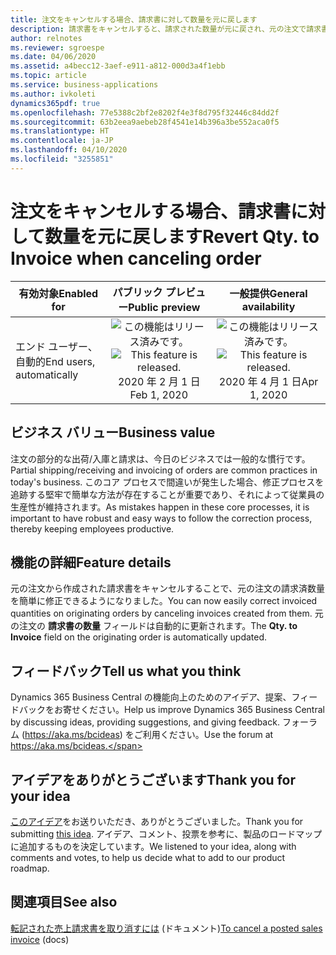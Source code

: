 ```yaml
---
title: 注文をキャンセルする場合、請求書に対して数量を元に戻します
description: 請求書をキャンセルすると、請求された数量が元に戻され、元の注文で請求書の数量がリセットされるようになりました。
author: relnotes
ms.reviewer: sgroespe
ms.date: 04/06/2020
ms.assetid: a4becc12-3aef-e911-a812-000d3a4f1ebb
ms.topic: article
ms.service: business-applications
ms.author: ivkoleti
dynamics365pdf: true
ms.openlocfilehash: 77e5388c2bf2e8202f4e3f8d795f32446c84dd2f
ms.sourcegitcommit: 63b2eea9aebeb28f4541e14b396a3be552aca0f5
ms.translationtype: HT
ms.contentlocale: ja-JP
ms.lasthandoff: 04/10/2020
ms.locfileid: "3255851"
---
```

# <a name="revert-qty-to-invoice-when-canceling-order"></a><span data-ttu-id="613b5-103">注文をキャンセルする場合、請求書に対して数量を元に戻します</span><span class="sxs-lookup"><span data-stu-id="613b5-103">Revert Qty. to Invoice when canceling order</span></span>


| <span data-ttu-id="613b5-104">有効対象</span><span class="sxs-lookup"><span data-stu-id="613b5-104">Enabled for</span></span>    |  <span data-ttu-id="613b5-105">パブリック プレビュー</span><span class="sxs-lookup"><span data-stu-id="613b5-105">Public preview</span></span> | <span data-ttu-id="613b5-106">一般提供</span><span class="sxs-lookup"><span data-stu-id="613b5-106">General availability</span></span> | 
| ---------- | :----------: |:----------: |
|<span data-ttu-id="613b5-107">エンド ユーザー、自動的</span><span class="sxs-lookup"><span data-stu-id="613b5-107">End users, automatically</span></span>|<span data-ttu-id="613b5-108">![この機能はリリース済みです。](/dynamics365-release-plan/media/green-checkmark.png "この機能はリリース済みです。")</span><span class="sxs-lookup"><span data-stu-id="613b5-108">![This feature is released.](/dynamics365-release-plan/media/green-checkmark.png "This feature is released.")</span></span> <span data-ttu-id="613b5-109">2020 年 2 月 1 日</span><span class="sxs-lookup"><span data-stu-id="613b5-109">Feb 1, 2020</span></span>| <span data-ttu-id="613b5-110">![この機能はリリース済みです。](/dynamics365-release-plan/media/green-checkmark.png "この機能はリリース済みです。")</span><span class="sxs-lookup"><span data-stu-id="613b5-110">![This feature is released.](/dynamics365-release-plan/media/green-checkmark.png "This feature is released.")</span></span> <span data-ttu-id="613b5-111">2020 年 4 月 1 日</span><span class="sxs-lookup"><span data-stu-id="613b5-111">Apr 1, 2020</span></span>|


## <a name="business-value"></a><span data-ttu-id="613b5-112">ビジネス バリュー</span><span class="sxs-lookup"><span data-stu-id="613b5-112">Business value</span></span>
<!-- bv start -->
<span data-ttu-id="613b5-113">注文の部分的な出荷/入庫と請求は、今日のビジネスでは一般的な慣行です。</span><span class="sxs-lookup"><span data-stu-id="613b5-113">Partial shipping/receiving and invoicing of orders are common practices in today's business.</span></span> <span data-ttu-id="613b5-114">このコア プロセスで間違いが発生した場合、修正プロセスを追跡する堅牢で簡単な方法が存在することが重要であり、それによって従業員の生産性が維持されます。</span><span class="sxs-lookup"><span data-stu-id="613b5-114">As mistakes happen in these core processes, it is important to have robust and easy ways to follow the correction process, thereby keeping employees productive.</span></span>
<!-- bv end -->



## <a name="feature-details"></a><span data-ttu-id="613b5-115">機能の詳細</span><span class="sxs-lookup"><span data-stu-id="613b5-115">Feature details</span></span>
<!--feature detail start -->
<span data-ttu-id="613b5-116">元の注文から作成された請求書をキャンセルすることで、元の注文の請求済数量を簡単に修正できるようになりました。</span><span class="sxs-lookup"><span data-stu-id="613b5-116">You can now easily correct invoiced quantities on originating orders by canceling invoices created from them.</span></span> <span data-ttu-id="613b5-117">元の注文の **請求書の数量** フィールドは自動的に更新されます。</span><span class="sxs-lookup"><span data-stu-id="613b5-117">The **Qty. to Invoice** field on the originating order is automatically updated.</span></span>
<!--feature detail end -->






## <a name="tell-us-what-you-think"></a><span data-ttu-id="613b5-118">フィードバック</span><span class="sxs-lookup"><span data-stu-id="613b5-118">Tell us what you think</span></span>
<span data-ttu-id="613b5-119">Dynamics 365 Business Central の機能向上のためのアイデア、提案、フィードバックをお寄せください。</span><span class="sxs-lookup"><span data-stu-id="613b5-119">Help us improve Dynamics 365 Business Central by discussing ideas, providing suggestions, and giving feedback.</span></span> <span data-ttu-id="613b5-120">フォーラム (https://aka.ms/bcideas) をご利用ください。</span><span class="sxs-lookup"><span data-stu-id="613b5-120">Use the forum at https://aka.ms/bcideas.</span></span>



## <a name="thank-you-for-your-idea"></a><span data-ttu-id="613b5-121">アイデアをありがとうございます</span><span class="sxs-lookup"><span data-stu-id="613b5-121">Thank you for your idea</span></span>
<span data-ttu-id="613b5-122">[このアイデア](https://experience.dynamics.com/ideas/idea/?ideaid=e64f533a-783c-e911-867a-0003ff689eb8)をお送りいただき、ありがとうございました。</span><span class="sxs-lookup"><span data-stu-id="613b5-122">Thank you for submitting [this idea](https://experience.dynamics.com/ideas/idea/?ideaid=e64f533a-783c-e911-867a-0003ff689eb8).</span></span> <span data-ttu-id="613b5-123">アイデア、コメント、投票を参考に、製品のロードマップに追加するものを決定しています。</span><span class="sxs-lookup"><span data-stu-id="613b5-123">We listened to your idea, along with comments and votes, to help us decide what to add to our product roadmap.</span></span>

## <a name="see-also"></a><span data-ttu-id="613b5-124">関連項目</span><span class="sxs-lookup"><span data-stu-id="613b5-124">See also</span></span>

<!--docs start-->
<span data-ttu-id="613b5-125">[転記された売上請求書を取り消すには](https://docs.microsoft.com/dynamics365/business-central/sales-how-correct-cancel-sales-invoice#to-cancel-a-posted-sales-invoice) (ドキュメント)</span><span class="sxs-lookup"><span data-stu-id="613b5-125">[To cancel a posted sales invoice](https://docs.microsoft.com/dynamics365/business-central/sales-how-correct-cancel-sales-invoice#to-cancel-a-posted-sales-invoice) (docs)</span></span>
<!--docs end-->
